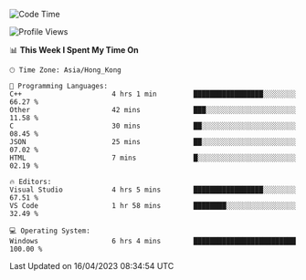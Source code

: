 <!--START_SECTION:waka-->
![Code Time](http://img.shields.io/badge/Code%20Time-50%20hrs%2037%20mins-blue)

![Profile Views](http://img.shields.io/badge/Profile%20Views-1-blue)

📊 **This Week I Spent My Time On** 

```text
🕑︎ Time Zone: Asia/Hong_Kong

💬 Programming Languages: 
C++                      4 hrs 1 min         █████████████████░░░░░░░░   66.27 % 
Other                    42 mins             ███░░░░░░░░░░░░░░░░░░░░░░   11.58 % 
C                        30 mins             ██░░░░░░░░░░░░░░░░░░░░░░░   08.45 % 
JSON                     25 mins             ██░░░░░░░░░░░░░░░░░░░░░░░   07.02 % 
HTML                     7 mins              █░░░░░░░░░░░░░░░░░░░░░░░░   02.19 % 

🔥 Editors: 
Visual Studio            4 hrs 5 mins        █████████████████░░░░░░░░   67.51 % 
VS Code                  1 hr 58 mins        ████████░░░░░░░░░░░░░░░░░   32.49 % 

💻 Operating System: 
Windows                  6 hrs 4 mins        █████████████████████████   100.00 % 
```


 Last Updated on 16/04/2023 08:34:54 UTC
<!--END_SECTION:waka-->
